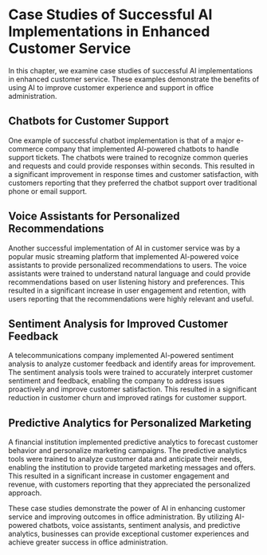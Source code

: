 Case Studies of Successful AI Implementations in Enhanced Customer Service
=============================================================================================================================

In this chapter, we examine case studies of successful AI implementations in enhanced customer service. These examples demonstrate the benefits of using AI to improve customer experience and support in office administration.

Chatbots for Customer Support
-----------------------------

One example of successful chatbot implementation is that of a major e-commerce company that implemented AI-powered chatbots to handle support tickets. The chatbots were trained to recognize common queries and requests and could provide responses within seconds. This resulted in a significant improvement in response times and customer satisfaction, with customers reporting that they preferred the chatbot support over traditional phone or email support.

Voice Assistants for Personalized Recommendations
-------------------------------------------------

Another successful implementation of AI in customer service was by a popular music streaming platform that implemented AI-powered voice assistants to provide personalized recommendations to users. The voice assistants were trained to understand natural language and could provide recommendations based on user listening history and preferences. This resulted in a significant increase in user engagement and retention, with users reporting that the recommendations were highly relevant and useful.

Sentiment Analysis for Improved Customer Feedback
-------------------------------------------------

A telecommunications company implemented AI-powered sentiment analysis to analyze customer feedback and identify areas for improvement. The sentiment analysis tools were trained to accurately interpret customer sentiment and feedback, enabling the company to address issues proactively and improve customer satisfaction. This resulted in a significant reduction in customer churn and improved ratings for customer support.

Predictive Analytics for Personalized Marketing
-----------------------------------------------

A financial institution implemented predictive analytics to forecast customer behavior and personalize marketing campaigns. The predictive analytics tools were trained to analyze customer data and anticipate their needs, enabling the institution to provide targeted marketing messages and offers. This resulted in a significant increase in customer engagement and revenue, with customers reporting that they appreciated the personalized approach.

These case studies demonstrate the power of AI in enhancing customer service and improving outcomes in office administration. By utilizing AI-powered chatbots, voice assistants, sentiment analysis, and predictive analytics, businesses can provide exceptional customer experiences and achieve greater success in office administration.
